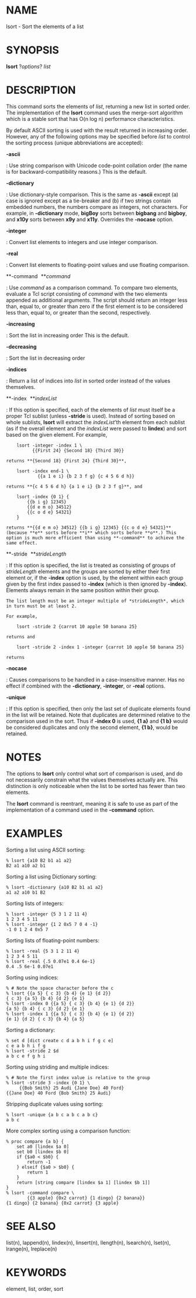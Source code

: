 # NAME

lsort - Sort the elements of a list

# SYNOPSIS

**lsort** ?*options*? *list*

# DESCRIPTION

This command sorts the elements of *list*, returning a new list in
sorted order. The implementation of the **lsort** command uses the
merge-sort algorithm which is a stable sort that has O(n log n)
performance characteristics.

By default ASCII sorting is used with the result returned in increasing
order. However, any of the following options may be specified before
*list* to control the sorting process (unique abbreviations are
accepted):

**-ascii**

:   Use string comparison with Unicode code-point collation order (the
    name is for backward-compatibility reasons.) This is the default.

**-dictionary**

:   Use dictionary-style comparison. This is the same as **-ascii**
    except (a) case is ignored except as a tie-breaker and (b) if two
    strings contain embedded numbers, the numbers compare as integers,
    not characters. For example, in **-dictionary** mode, **bigBoy**
    sorts between **bigbang** and **bigboy**, and **x10y** sorts between
    **x9y** and **x11y**. Overrides the **-nocase** option.

**-integer**

:   Convert list elements to integers and use integer comparison.

**-real**

:   Convert list elements to floating-point values and use floating
    comparison.

**-command ***command*

:   Use *command* as a comparison command. To compare two elements,
    evaluate a Tcl script consisting of *command* with the two elements
    appended as additional arguments. The script should return an
    integer less than, equal to, or greater than zero if the first
    element is to be considered less than, equal to, or greater than the
    second, respectively.

**-increasing**

:   Sort the list in increasing order This is the default.

**-decreasing**

:   Sort the list in decreasing order

**-indices**

:   Return a list of indices into *list* in sorted order instead of the
    values themselves.

**-index ***indexList*

:   If this option is specified, each of the elements of *list* must
    itself be a proper Tcl sublist (unless **-stride** is used). Instead
    of sorting based on whole sublists, **lsort** will extract the
    *indexList*\'th element from each sublist (as if the overall element
    and the *indexList* were passed to **lindex**) and sort based on the
    given element. For example,

        lsort -integer -index 1 \
              {{First 24} {Second 18} {Third 30}}

    returns **{Second 18} {First 24} {Third 30}**,

        lsort -index end-1 \
                {{a 1 e i} {b 2 3 f g} {c 4 5 6 d h}}

    returns **{c 4 5 6 d h} {a 1 e i} {b 2 3 f g}**, and

        lsort -index {0 1} {
            {{b i g} 12345}
            {{d e m o} 34512}
            {{c o d e} 54321}
        }

    returns **{{d e m o} 34512} {{b i g} 12345} {{c o d e} 54321}**
    (because **e** sorts before **i** which sorts before **o**.) This
    option is much more efficient than using **-command** to achieve the
    same effect.

**-stride ***strideLength*

:   If this option is specified, the list is treated as consisting of
    groups of *strideLength* elements and the groups are sorted by
    either their first element or, if the **-index** option is used, by
    the element within each group given by the first index passed to
    **-index** (which is then ignored by **-index**). Elements always
    remain in the same position within their group.

    The list length must be an integer multiple of *strideLength*, which
    in turn must be at least 2.

    For example,

        lsort -stride 2 {carrot 10 apple 50 banana 25}

    returns and

        lsort -stride 2 -index 1 -integer {carrot 10 apple 50 banana 25}

    returns

**-nocase**

:   Causes comparisons to be handled in a case-insensitive manner. Has
    no effect if combined with the **-dictionary**, **-integer**, or
    **-real** options.

**-unique**

:   If this option is specified, then only the last set of duplicate
    elements found in the list will be retained. Note that duplicates
    are determined relative to the comparison used in the sort. Thus if
    **-index 0** is used, **{1 a}** and **{1 b}** would be considered
    duplicates and only the second element, **{1 b}**, would be
    retained.

# NOTES

The options to **lsort** only control what sort of comparison is used,
and do not necessarily constrain what the values themselves actually
are. This distinction is only noticeable when the list to be sorted has
fewer than two elements.

The **lsort** command is reentrant, meaning it is safe to use as part of
the implementation of a command used in the **-command** option.

# EXAMPLES

Sorting a list using ASCII sorting:

    % lsort {a10 B2 b1 a1 a2}
    B2 a1 a10 a2 b1

Sorting a list using Dictionary sorting:

    % lsort -dictionary {a10 B2 b1 a1 a2}
    a1 a2 a10 b1 B2

Sorting lists of integers:

    % lsort -integer {5 3 1 2 11 4}
    1 2 3 4 5 11
    % lsort -integer {1 2 0x5 7 0 4 -1}
    -1 0 1 2 4 0x5 7

Sorting lists of floating-point numbers:

    % lsort -real {5 3 1 2 11 4}
    1 2 3 4 5 11
    % lsort -real {.5 0.07e1 0.4 6e-1}
    0.4 .5 6e-1 0.07e1

Sorting using indices:

    % # Note the space character before the c
    % lsort {{a 5} { c 3} {b 4} {e 1} {d 2}}
    { c 3} {a 5} {b 4} {d 2} {e 1}
    % lsort -index 0 {{a 5} { c 3} {b 4} {e 1} {d 2}}
    {a 5} {b 4} { c 3} {d 2} {e 1}
    % lsort -index 1 {{a 5} { c 3} {b 4} {e 1} {d 2}}
    {e 1} {d 2} { c 3} {b 4} {a 5}

Sorting a dictionary:

    % set d [dict create c d a b h i f g c e]
    c e a b h i f g
    % lsort -stride 2 $d
    a b c e f g h i

Sorting using striding and multiple indices:

    % # Note the first index value is relative to the group
    % lsort -stride 3 -index {0 1} \
         {{Bob Smith} 25 Audi {Jane Doe} 40 Ford}
    {{Jane Doe} 40 Ford {Bob Smith} 25 Audi}

Stripping duplicate values using sorting:

    % lsort -unique {a b c a b c a b c}
    a b c

More complex sorting using a comparison function:

    % proc compare {a b} {
        set a0 [lindex $a 0]
        set b0 [lindex $b 0]
        if {$a0 < $b0} {
            return -1
        } elseif {$a0 > $b0} {
            return 1
        }
        return [string compare [lindex $a 1] [lindex $b 1]]
    }
    % lsort -command compare \
            {{3 apple} {0x2 carrot} {1 dingo} {2 banana}}
    {1 dingo} {2 banana} {0x2 carrot} {3 apple}

# SEE ALSO

list(n), lappend(n), lindex(n), linsert(n), llength(n), lsearch(n),
lset(n), lrange(n), lreplace(n)

# KEYWORDS

element, list, order, sort
